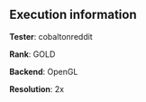 ## Execution information


**Tester**: cobaltonreddit

**Rank**: GOLD

**Backend**: OpenGL

**Resolution**: 2x